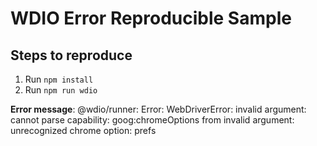 # WDIO Error Reproducible Sample

## Steps to reproduce

1. Run `npm install`
2. Run `npm run wdio`

<b>Error message</b>: @wdio/runner: Error: WebDriverError: invalid argument: cannot parse capability: goog:chromeOptions
from invalid argument: unrecognized chrome option: prefs